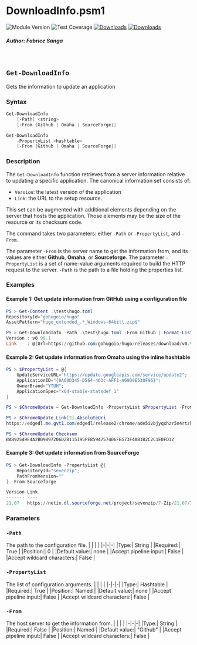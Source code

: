 # **DownloadInfo.psm1**
![Module Version](https://img.shields.io/badge/version-v5.0.0-yellow) ![Test Coverage](https://img.shields.io/badge/coverage-75.36%25-yellow)
[![Downloads](https://img.shields.io/chocolatey/dt/download-info.extension?color=blue&label=Chocolatey%20%E2%AC%87%EF%B8%8F)](https://community.chocolatey.org/packages/download-info.extension) [![Downloads](https://img.shields.io/powershellgallery/dt/DownloadInfo?color=blue&label=PSGallery%20%E2%AC%87%EF%B8%8F)](https://www.powershellgallery.com/packages/DownloadInfo)
##### Author: Fabrice Sanga
<br/>

## **`Get-DownloadInfo`**
Gets the information to update an application
<br/>

### **Syntax**
```PowerShell
Get-DownloadInfo
    [-Path] <string>
    [-From {Github | Omaha | SourceForge}]

Get-DownloadInfo
    -PropertyList <hashtable>
    [-From {Github | Omaha | SourceForge}]
```

### **Description**
The `Get-DownloadInfo` function retrieves from a server information relative to updating a specific application. The canonical information set consists of:
- `Version`: the latest version of the application
- `Link`: the URL to the setup resource.

This set can be augmented with additional elements depending on the server that hosts the application. Those elements may be the size of the resource or its checksum code.

The command takes two parameters: either `-Path` or `-PropertyList`, and `-From`.

The parameter `-From` is the server name to get the information from, and its values are either **Github**, **Omaha**, or **Sourceforge**. The parameter `-PropertyList` is a set of name-value arguments required to build the HTTP request to the server. `-Path` is the path to a file holding the properties list.

### **Examples**

#### **Example 1: Get update information from GitHub using a configuration file**
```PowerShell
PS > Get-Content .\test\hugo.toml
RepositoryId="gohugoio/hugo"
AssetPattern="hugo_extended_.*_Windows-64bit\.zip$"

PS > Get-DownloadInfo -Path .\test\hugo.toml -From Github | Format-List
Version : v0.99.1
Link    : @{Url=https://github.com/gohugoio/hugo/releases/download/v0.99.1/hugo_extended_0.99.1_Windows-64bit.zip; Size=18560918}
```

#### **Example 2: Get update information from Omaha using the inline hashtable**
```PowerShell
PS > $PropertyList = @{
    UpdateServiceURL="https://update.googleapis.com/service/update2";
    ApplicationID="{8A69D345-D564-463c-AFF1-A69D9E530F96}";
    OwnerBrand="YTUH";
    ApplicationSpec="x64-stable-statsdef_1"
}

PS > $ChromeUpdate = Get-DownloadInfo -PropertyList $PropertyList -From Omaha

PS > $ChromeUpdate.Link[2].AbsoluteUri
https://edgedl.me.gvt1.com/edgedl/release2/chrome/ade5ivbjyqxhzr5n4rtzkimdjmpq_102.0.5005.63/102.0.5005.63_chrome_installer.exe

PS > $ChromeUpdate.Checksum
BAB92549E4A2B09897206D2B115195FE8594757406FB573F4AB1B2C2C1E0FD12
```

#### **Example 3: Get update information from SourceForge**
```PowerShell
PS > Get-DownloadInfo -PropertyList @{
    RepositoryId="sevenzip";
    PathFromVersion=""
} -From Sourceforge

Version Link
------- ----
21.07   https://netix.dl.sourceforge.net/project/sevenzip/7-Zip/21.07/7z2107-x64.exe
```

### **Parameters**

### **`-Path`**
The path to the configuration file.
| | | |
|-|-|-|
|Type:| String |
|Required:| True |
|Position:| 0 |
|Default value:| none |
|Accept pipeline input:| False |
|Accept wildcard characters:| False |

### **`-PropertyList`**
The list of configuration arguments.
| | | |
|-|-|-|
|Type:| Hashtable |
|Required:| True |
|Position:| Named |
|Default value:| none |
|Accept pipeline input:| False |
|Accept wildcard characters:| False |

### **`-From`**
The host server to get the information from.
| | | |
|-|-|-|
|Type:| String |
|Required:| False |
|Position:| Named |
|Default value:| "Github" |
|Accept pipeline input:| False |
|Accept wildcard characters:| False |

